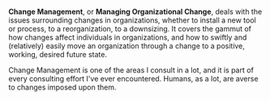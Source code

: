 <div id="wikitext">

**Change Management**, or **Managing Organizational Change**, deals with
the issues surrounding changes in organizations, whether to install a
new tool or process, to a reorganization, to a downsizing. It covers the
gammut of how changes affect individuals in organizations, and how to
swiftly and (relatively) easily move an organization through a change to
a positive, working, desired future state.

Change Management is one of the areas I consult in a lot, and it is part
of every consulting effort I've ever encountered. Humans, as a lot, are
averse to changes imposed upon them.

</div>
